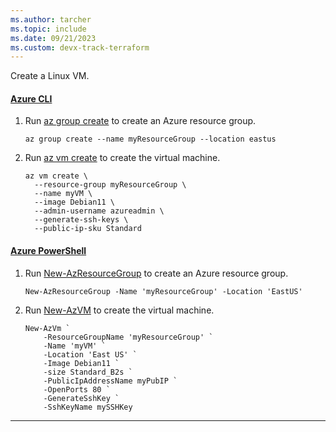 ```yaml
---
ms.author: tarcher
ms.topic: include
ms.date: 09/21/2023
ms.custom: devx-track-terraform
---
```


Create a Linux VM.

#### [Azure CLI](#tab/azure-cli)

1. Run [az group create](/cli/azure/group#az-group-create) to create an Azure resource group.

    ```azurecli
    az group create --name myResourceGroup --location eastus
    ```

2. Run [az vm create](/cli/azure/vm#az-vm-create) to create the virtual machine.

    ```azurecli
    az vm create \
      --resource-group myResourceGroup \
      --name myVM \
      --image Debian11 \
      --admin-username azureadmin \
      --generate-ssh-keys \
      --public-ip-sku Standard
    ```

#### [Azure PowerShell](#tab/azure-powershell)

1. Run [New-AzResourceGroup](/powershell/module/az.resources/new-azresourcegroup) to create an Azure resource group.

    ```azurepowershell
    New-AzResourceGroup -Name 'myResourceGroup' -Location 'EastUS'
    ```

2. Run [New-AzVM](/powershell/module/az.compute/new-azvm) to create the virtual machine.

    ```azurepowershell
    New-AzVm `
        -ResourceGroupName 'myResourceGroup' `
        -Name 'myVM' `
        -Location 'East US' `
        -Image Debian11 `
        -size Standard_B2s `
        -PublicIpAddressName myPubIP `
        -OpenPorts 80 `
        -GenerateSshKey `
        -SshKeyName mySSHKey
    ```

---
